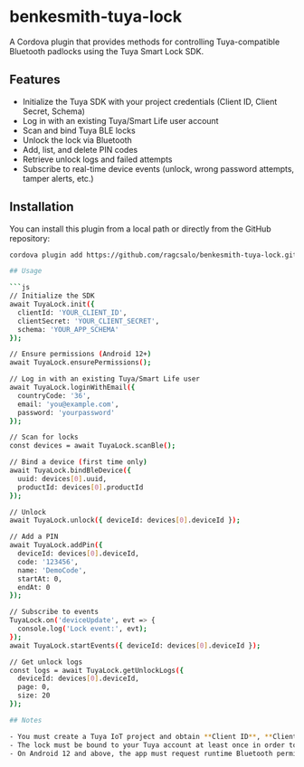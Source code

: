 # benkesmith-tuya-lock

A Cordova plugin that provides methods for controlling Tuya-compatible Bluetooth padlocks using the Tuya Smart Lock SDK.

## Features

- Initialize the Tuya SDK with your project credentials (Client ID, Client Secret, Schema)
- Log in with an existing Tuya/Smart Life user account
- Scan and bind Tuya BLE locks
- Unlock the lock via Bluetooth
- Add, list, and delete PIN codes
- Retrieve unlock logs and failed attempts
- Subscribe to real-time device events (unlock, wrong password attempts, tamper alerts, etc.)

## Installation

You can install this plugin from a local path or directly from the GitHub repository:

```bash
cordova plugin add https://github.com/ragcsalo/benkesmith-tuya-lock.git

## Usage

```js
// Initialize the SDK
await TuyaLock.init({
  clientId: 'YOUR_CLIENT_ID',
  clientSecret: 'YOUR_CLIENT_SECRET',
  schema: 'YOUR_APP_SCHEMA'
});

// Ensure permissions (Android 12+)
await TuyaLock.ensurePermissions();

// Log in with an existing Tuya/Smart Life user
await TuyaLock.loginWithEmail({
  countryCode: '36',
  email: 'you@example.com',
  password: 'yourpassword'
});

// Scan for locks
const devices = await TuyaLock.scanBle();

// Bind a device (first time only)
await TuyaLock.bindBleDevice({
  uuid: devices[0].uuid,
  productId: devices[0].productId
});

// Unlock
await TuyaLock.unlock({ deviceId: devices[0].deviceId });

// Add a PIN
await TuyaLock.addPin({
  deviceId: devices[0].deviceId,
  code: '123456',
  name: 'DemoCode',
  startAt: 0,
  endAt: 0
});

// Subscribe to events
TuyaLock.on('deviceUpdate', evt => {
  console.log('Lock event:', evt);
});
await TuyaLock.startEvents({ deviceId: devices[0].deviceId });

// Get unlock logs
const logs = await TuyaLock.getUnlockLogs({
  deviceId: devices[0].deviceId,
  page: 0,
  size: 20
});

## Notes

- You must create a Tuya IoT project and obtain **Client ID**, **Client Secret**, and **Schema** from the [Tuya IoT Platform](https://iot.tuya.com/).
- The lock must be bound to your Tuya account at least once in order to enable local BLE unlock.
- On Android 12 and above, the app must request runtime Bluetooth permissions.

